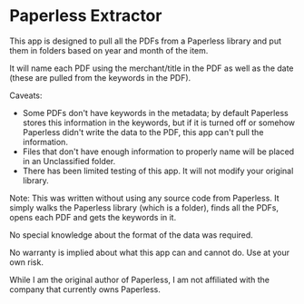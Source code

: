 # Paperless Extractor

This app is designed to pull all the PDFs from a Paperless library and put them in folders based on year and month of the item.

It will name each PDF using the merchant/title in the PDF as well as the date (these are pulled from the keywords in the PDF).

Caveats:
- Some PDFs don't have keywords in the metadata; by default Paperless stores this information in the keywords, but if it is turned off or
somehow Paperless didn't write the data to the PDF, this app can't pull the information.
- Files that don't have enough information to properly name will be placed in an Unclassified folder.
- There has been limited testing of this app. It will not modify your original library.

Note:
This was written without using any source code from Paperless. It simply walks the Paperless library (which is a folder), finds all the PDFs, opens each PDF and gets the keywords in it.

No special knowledge about the format of the data was required.


No warranty is implied about what this app can and cannot do. Use at your own risk.


While I am the original author of Paperless, I am not affiliated with the company that currently owns Paperless.
